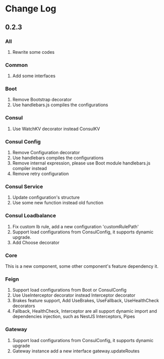 # Change Log

## 0.2.3

### All
1. Rewrite some codes

### Common
1. Add some interfaces

### Boot
1. Remove Bootstrap decorator
2. Use handlebars.js compiles the configurations

### Consul
1. Use WatchKV decorator instead ConsulKV

### Consul Config
1. Remove Configuration decorator
2. Use handlebars compiles the configurations
3. Remove internal expression, please use Boot module handlebars.js compiler instead
4. Remove retry configuration

### Consul Service
1. Update configuration's structure
2. Use some new function instead old function

### Consul Loadbalance
1. Fix custom lb rule, add a new configuration 'customRulePath'
2. Support load configurations from ConsulConfig, it supports dynamic upgrade.
3. Add Choose decorator

### Core
This is a new component, some other component's feature dependency it.

### Feign
1. Support load configurations from Boot or ConsulConfig
2. Use UseInterceptor decorator instead Interceptor decorator
3. Brakes feature support, Add UseBrakes, UseFallback, UseHealthCheck decorators
4. Fallback, HealthCheck, Interceptor are all support dynamic import and dependencies injection, such as NestJS Interceptors, Pipes

### Gateway
1. Support load configurations from ConsulConfig, it supports dynamic upgrade
2. Gateway instance add a new interface gateway.updateRoutes

